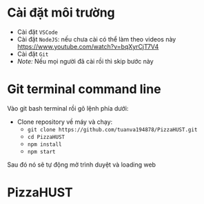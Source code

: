 # Cài đặt môi trường

- Cài đặt `VSCode`
- Cài đặt `NodeJS`: nếu chưa cài có thể làm theo videos này https://www.youtube.com/watch?v=bqXyrCjT7V4
- Cài đặt `Git`
- 
  _Note:_ Nếu mọi người đã cài rồi thì skip bước này

# Git terminal command line

Vào git bash terminal rồi gõ lệnh phía dưới:

- Clone repository về máy và chạy:
  - `git clone https://github.com/tuanva194878/PizzaHUST.git`
  - `cd PizzaHUST`
  - `npm install`
  - `npm start`

Sau đó nó sẽ tự động mở trình duyệt và loading web
# PizzaHUST
